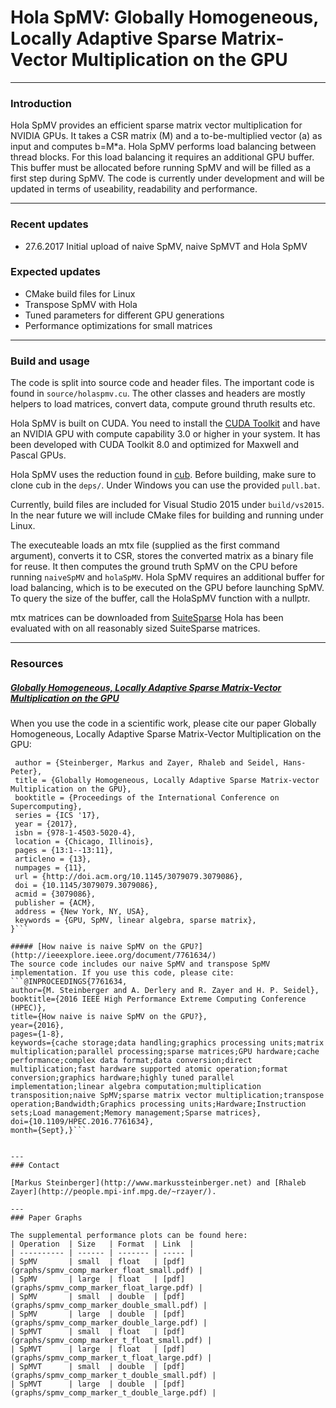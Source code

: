 Hola SpMV: Globally Homogeneous, Locally Adaptive Sparse Matrix-Vector Multiplication on the GPU
========


---
### Introduction

Hola SpMV provides an efficient sparse matrix vector multiplication for NVIDIA GPUs.
It takes a CSR matrix (M) and a to-be-multiplied vector (a) as input and computes b=M*a.
Hola SpMV performs load balancing between thread blocks. For this load balancing it requires an additional GPU buffer.
This buffer must be allocated before running SpMV and will be filled as a first step during SpMV.
The code is currently under development and will be updated in terms of useability, readability and performance.

---
### Recent updates

 * 27.6.2017 Initial upload of naive SpMV, naive SpMVT and Hola SpMV
 
### Expected updates
 * CMake build files for Linux
 * Transpose SpMV with Hola
 * Tuned parameters for different GPU generations
 * Performance optimizations for small matrices

---
### Build and usage

The code is split into source code and header files. The important code is found in `source/holaspmv.cu`.
The other classes and headers are mostly helpers to load matrices, convert data, compute ground thruth results etc.

Hola SpMV is built on CUDA. You need to install the [CUDA Toolkit](https://developer.nvidia.com/cuda-downloads) and have an NVIDIA GPU with compute capability 3.0 or higher in your system.
It has been developed with CUDA Toolkit 8.0 and optimized for Maxwell and Pascal GPUs.

Hola SpMV uses the reduction found in [cub](https://nvlabs.github.io/cub/). Before building, make sure to clone cub in the `deps/`.
Under Windows you can use the provided `pull.bat`.

Currently, build files are included for Visual Studio 2015 under `build/vs2015`. In the near future we will include CMake files for building and running under Linux.

The executeable loads an mtx file (supplied as the first command argument), converts it to CSR, stores the converted matrix as a binary file for reuse.
It then computes the ground truth SpMV on the CPU before running `naiveSpMV` and `holaSpMV`. 
Hola SpMV requires an additional buffer for load balancing, which is to be executed on the GPU before launching SpMV.
To query the size of the buffer, call the HolaSpMV function with a nullptr. 

mtx matrices can be downloaded from [SuiteSparse](https://www.cise.ufl.edu/research/sparse/matrices/)
Hola has been evaluated with on all reasonably sized SuiteSparse matrices.

---
### Resources

##### [Globally Homogeneous, Locally Adaptive Sparse Matrix-Vector Multiplication on the GPU](http://dl.acm.org/citation.cfm?id=3079086)
When you use the code in a scientific work, please cite our paper Globally Homogeneous, Locally Adaptive Sparse Matrix-Vector Multiplication on the GPU:
```@inproceedings{Steinberger:2017:GHL:3079079.3079086,
 author = {Steinberger, Markus and Zayer, Rhaleb and Seidel, Hans-Peter},
 title = {Globally Homogeneous, Locally Adaptive Sparse Matrix-vector Multiplication on the GPU},
 booktitle = {Proceedings of the International Conference on Supercomputing},
 series = {ICS '17},
 year = {2017},
 isbn = {978-1-4503-5020-4},
 location = {Chicago, Illinois},
 pages = {13:1--13:11},
 articleno = {13},
 numpages = {11},
 url = {http://doi.acm.org/10.1145/3079079.3079086},
 doi = {10.1145/3079079.3079086},
 acmid = {3079086},
 publisher = {ACM},
 address = {New York, NY, USA},
 keywords = {GPU, SpMV, linear algebra, sparse matrix},
}```

##### [How naive is naive SpMV on the GPU?](http://ieeexplore.ieee.org/document/7761634/)
The source code includes our naive SpMV and transpose SpMV implementation. If you use this code, please cite:
```@INPROCEEDINGS{7761634,
author={M. Steinberger and A. Derlery and R. Zayer and H. P. Seidel},
booktitle={2016 IEEE High Performance Extreme Computing Conference (HPEC)},
title={How naive is naive SpMV on the GPU?},
year={2016},
pages={1-8},
keywords={cache storage;data handling;graphics processing units;matrix multiplication;parallel processing;sparse matrices;GPU hardware;cache performance;complex data format;data conversion;direct multiplication;fast hardware supported atomic operation;format conversion;graphics hardware;highly tuned parallel implementation;linear algebra computation;multiplication transposition;naive SpMV;sparse matrix vector multiplication;transpose operation;Bandwidth;Graphics processing units;Hardware;Instruction sets;Load management;Memory management;Sparse matrices},
doi={10.1109/HPEC.2016.7761634},
month={Sept},}```


---
### Contact

[Markus Steinberger](http://www.markussteinberger.net) and [Rhaleb Zayer](http://people.mpi-inf.mpg.de/~rzayer/).

---
### Paper Graphs

The supplemental performance plots can be found here:
| Operation  | Size   | Format  | Link  |
| ---------- | ------ | ------- | ----- |
| SpMV       | small  | float   | [pdf](graphs/spmv_comp_marker_float_small.pdf) |
| SpMV       | large  | float   | [pdf](graphs/spmv_comp_marker_float_large.pdf) |
| SpMV       | small  | double  | [pdf](graphs/spmv_comp_marker_double_small.pdf) |
| SpMV       | large  | double  | [pdf](graphs/spmv_comp_marker_double_large.pdf) |
| SpMVT      | small  | float   | [pdf](graphs/spmv_comp_marker_t_float_small.pdf) |
| SpMVT      | large  | float   | [pdf](graphs/spmv_comp_marker_t_float_large.pdf) |
| SpMVT      | small  | double  | [pdf](graphs/spmv_comp_marker_t_double_small.pdf) |
| SpMVT      | large  | double  | [pdf](graphs/spmv_comp_marker_t_double_large.pdf) |
